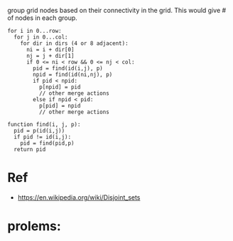 group grid nodes based on their connectivity in the grid. This would give # of nodes in each group.
```
for i in 0...row:
  for j in 0...col:
    for dir in dirs (4 or 8 adjacent):
      ni = i + dir[0]
      nj = j + dir[1]
      if 0 <= ni < row && 0 <= nj < col:
        pid = find(id(i,j), p)
        npid = find(id(ni,nj), p)
        if pid < npid:
          p[npid] = pid
          // other merge actions
        else if npid < pid:
          p[pid] = npid
          // other merge actions

function find(i, j, p):
  pid = p(id(i,j))
  if pid != id(i,j):
    pid = find(pid,p)
  return pid

```

# Ref
* https://en.wikipedia.org/wiki/Disjoint_sets

# prolems:
